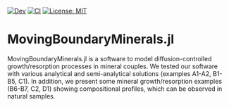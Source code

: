 [![Dev](https://img.shields.io/badge/docs-dev-blue.svg)](https://anstroh.github.io/MovingBoundaryMinerals.jl/dev/)
[![CI](https://github.com/AnStroh/MovingBoundaryMinerals.jl/actions/workflows/CI.yml/badge.svg)](https://github.com/AnStroh/MovingBoundaryMinerals.jl/actions/workflows/CI.yml)
[![License: MIT](https://img.shields.io/badge/License-MIT-yellow.svg)](https://opensource.org/licenses/MIT)
# MovingBoundaryMinerals.jl

MovingBoundaryMinerals.jl is a software to model diffusion-controlled growth/resorption processes in mineral couples. 
We tested our software with various analytical and semi-analytical solutions (examples A1-A2, B1-B5, C1). In addition, we present some mineral growth/resorption examples (B6-B7, C2, D1) showing compositional profiles, which can be observed in natural samples. 
